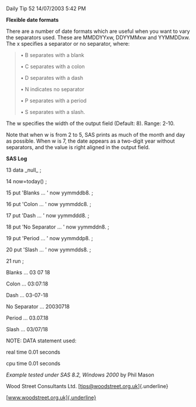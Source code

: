 Daily Tip 52 14/07/2003 5:42 PM

**Flexible date formats**

There are a number of date formats which are useful when you want to
vary the separators used. These are MMDDYYxw, DDYYMMxw and YYMMDDxw. The
x specifies a separator or no separator, where:

> • B separates with a blank
>
> • C separates with a colon
>
> • D separates with a dash
>
> • N indicates no separator
>
> • P separates with a period
>
> • S separates with a slash.

The w specifies the width of the output field (Default: 8). Range: 2-10.

Note that when w is from 2 to 5, SAS prints as much of the month and day
as possible. When w is 7, the date appears as a two-digit year without
separators, and the value is right aligned in the output field.

**SAS Log**

13 data \_null\_ ;

14 now=today() ;

15 put \'Blanks \... \' now yymmddb8. ;

16 put \'Colon \... \' now yymmddc8. ;

17 put \'Dash \... \' now yymmddd8. ;

18 put \'No Separator \... \' now yymmddn8. ;

19 put \'Period \... \' now yymmddp8. ;

20 put \'Slash \... \' now yymmdds8. ;

21 run ;

Blanks \... 03 07 18

Colon \... 03:07:18

Dash \... 03-07-18

No Separator \... 20030718

Period \... 03.07.18

Slash \... 03/07/18

NOTE: DATA statement used:

real time 0.01 seconds

cpu time 0.01 seconds

*Example tested under SAS 8.2, Windows 2000* by Phil Mason

Wood Street Consultants Ltd. [tips@woodstreet.org.uk]{.underline}

[www.woodstreet.org.uk]{.underline}

